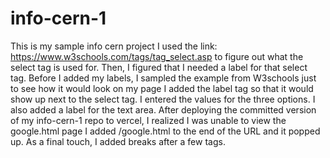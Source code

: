 # info-cern-1
This is my sample info cern project
I used the link: https://www.w3schools.com/tags/tag_select.asp to figure out what the select tag is used for.
Then, I figured that I needed a label for that select tag.
Before I added my labels, I sampled the example from W3schools just to see how it would look on my page
I added the label tag so that it would show up next to the select tag. 
I entered the values for the three options. 
I also added a label for the text area. 
After deploying the committed version of my info-cern-1 repo to vercel, I realized I was unable to view the google.html page
I added /google.html to the end of the URL and it popped up. 
As a final touch, I added breaks after a few tags.
